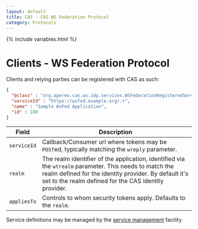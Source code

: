 ```yaml
---
layout: default
title: CAS - CAS WS Federation Protocol
category: Protocols
---
```


{% include variables.html %}

# Clients - WS Federation Protocol

Clients and relying parties can be registered with CAS as such:

```json
{
  "@class" : "org.apereo.cas.ws.idp.services.WSFederationRegisteredService",
  "serviceId" : "https://wsfed.example.org/.+",
  "name" : "Sample WsFed Application",
  "id" : 100
}
```

| Field       | Description                                                                                                                                                                                                               |
|-------------|---------------------------------------------------------------------------------------------------------------------------------------------------------------------------------------------------------------------------|
| `serviceId` | Callback/Consumer url where tokens may be `POST`ed, typically matching the `wreply` parameter.                                                                                                                            |
| `realm`     | The realm identifier of the application, identified via the `wtrealm` parameter. This needs to match the realm defined for the identity provider. By default it's set to the realm defined for the CAS identity provider. |
| `appliesTo` | Controls to whom security tokens apply. Defaults to the `realm`.                                                                                                                                                          |

Service definitions may be managed by the [service management](../services/Service-Management.html) facility.

